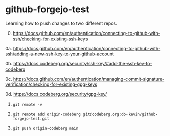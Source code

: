 # github-forgejo-test

Learning how to push changes to two different repos.

0. https://docs.github.com/en/authentication/connecting-to-github-with-ssh/checking-for-existing-ssh-keys

0a. https://docs.github.com/en/authentication/connecting-to-github-with-ssh/adding-a-new-ssh-key-to-your-github-account

0b. https://docs.codeberg.org/security/ssh-key/#add-the-ssh-key-to-codeberg

0c. https://docs.github.com/en/authentication/managing-commit-signature-verification/checking-for-existing-gpg-keys

0d. https://docs.codeberg.org/security/gpg-key/

1. `git remote -v`

2. `git remote add origin-codeberg git@codeberg.org:do-kevin/github-forgejo-test.git`

3. `git push origin-codeberg main`
